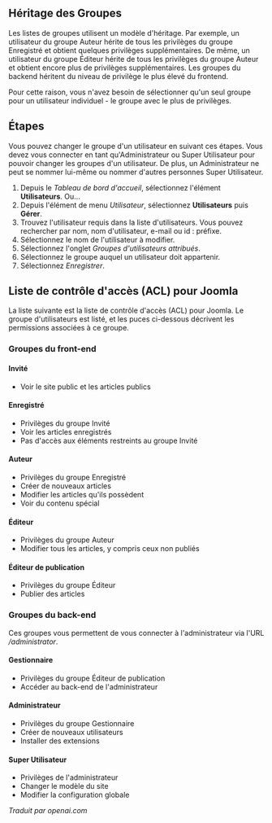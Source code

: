 <!-- Filename: Changing_user_groups / Display title: Changer les groupes d'un utilisateur  -->

## Héritage des Groupes

Les listes de groupes utilisent un modèle d'héritage. Par exemple, un utilisateur du groupe Auteur hérite de tous les privilèges du groupe Enregistré et obtient quelques privilèges supplémentaires. De même, un utilisateur du groupe Éditeur hérite de tous les privilèges du groupe Auteur et obtient encore plus de privilèges supplémentaires. Les groupes du backend héritent du niveau de privilège le plus élevé du frontend.

Pour cette raison, vous n'avez besoin de sélectionner qu'un seul groupe pour un utilisateur individuel - le groupe avec le plus de privilèges.

## Étapes

Vous pouvez changer le groupe d'un utilisateur en suivant ces étapes. Vous devez vous connecter en tant qu'Administrateur ou Super Utilisateur pour pouvoir changer les groupes d'un utilisateur. De plus, un Administrateur ne peut se nommer lui-même ou nommer d'autres personnes Super Utilisateur.

1. Depuis le *Tableau de bord d'accueil*, sélectionnez l'élément **Utilisateurs**. Ou...
2. Depuis l'élément de menu *Utilisateur*, sélectionnez **Utilisateurs** puis **Gérer**.
3. Trouvez l'utilisateur requis dans la liste d'utilisateurs. Vous pouvez rechercher par nom, nom d'utilisateur, e-mail ou id : préfixe.
4. Sélectionnez le nom de l'utilisateur à modifier.
5. Sélectionnez l'onglet *Groupes d'utilisateurs attribués*.
6. Sélectionnez le groupe auquel un utilisateur doit appartenir.
7. Sélectionnez *Enregistrer*.

## Liste de contrôle d'accès (ACL) pour Joomla

La liste suivante est la liste de contrôle d'accès (ACL) pour Joomla. Le groupe d'utilisateurs est listé, et les puces ci-dessous décrivent les permissions associées à ce groupe.

### Groupes du front-end

#### Invité

- Voir le site public et les articles publics

#### Enregistré

- Privilèges du groupe Invité
- Voir les articles enregistrés
- Pas d'accès aux éléments restreints au groupe Invité

#### Auteur

- Privilèges du groupe Enregistré
- Créer de nouveaux articles
- Modifier les articles qu'ils possèdent
- Voir du contenu spécial

#### Éditeur

- Privilèges du groupe Auteur
- Modifier tous les articles, y compris ceux non publiés

#### Éditeur de publication

- Privilèges du groupe Éditeur
- Publier des articles

### Groupes du back-end

Ces groupes vous permettent de vous connecter à l'administrateur via l'URL */administrator*.

#### Gestionnaire

- Privilèges du groupe Éditeur de publication
- Accéder au back-end de l'administrateur

#### Administrateur

- Privilèges du groupe Gestionnaire
- Créer de nouveaux utilisateurs
- Installer des extensions

#### Super Utilisateur

- Privilèges de l'administrateur
- Changer le modèle du site
- Modifier la configuration globale

*Traduit par openai.com*

